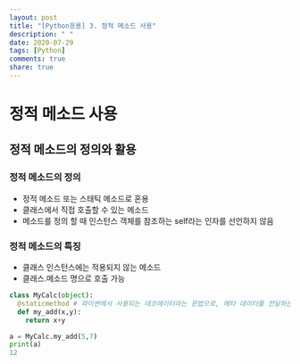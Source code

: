 ```yaml
---
layout: post
title: "[Python응용] 3. 정적 메소드 사용"
description: " "
date: 2020-07-29
tags: [Python]
comments: true
share: true
---
```



# 정적 메소드 사용

## 정적 메소드의 정의와 활용

### 정적 메소드의 정의
- 정적 메소드 또는 스태틱 메소드로 혼용
- 클래스에서 직접 호출할 수 있는 메소드
- 메소드를 정의 할 때 인스턴스 객체를 참조하는 self라는 인자를 선언하지 않음

### 정적 메소드의 특징
- 클래스 인스턴스에는 적용되지 않는 메소드
- 클래스.메소드 명으로 호출 가능
```python
class MyCalc(object):
  @staticmethod # 파이썬에서 사용되는 데코레이터라는 문법으로, 메타 데이터를 전달하는 용도로 사용
  def my_add(x,y):
    return x+y

a = MyCalc.my_add(5,7)
print(a)
12
```